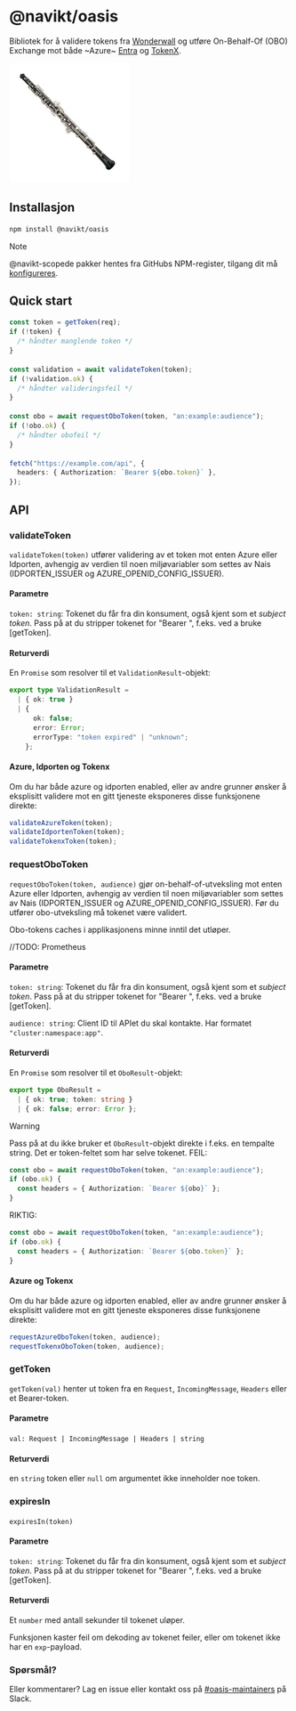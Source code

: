 # @navikt/oasis

Bibliotek for å validere tokens fra [Wonderwall](https://doc.nais.io/security/auth/wonderwall) og utføre On-Behalf-Of (OBO) Exchange mot både ~Azure~ [Entra](https://doc.nais.io/security/auth/azure-ad/) og [TokenX](https://doc.nais.io/security/auth/tokenx/).

![OBO](/img/obo.jpg)

## Installasjon

```bash
npm install @navikt/oasis
```

> [!NOTE]
> @navikt-scopede pakker hentes fra GitHubs NPM-register, tilgang dit må [konfigureres](https://github.com/navikt/frontend#github-npm-registry).

## Quick start

```ts
const token = getToken(req);
if (!token) {
  /* håndter manglende token */
}

const validation = await validateToken(token);
if (!validation.ok) {
  /* håndter valideringsfeil */
}

const obo = await requestOboToken(token, "an:example:audience");
if (!obo.ok) {
  /* håndter obofeil */
}

fetch("https://example.com/api", {
  headers: { Authorization: `Bearer ${obo.token}` },
});
```

## API

### validateToken

`validateToken(token)` utfører validering av et token mot enten Azure eller Idporten, avhengig av verdien til noen miljøvariabler som settes av Nais (IDPORTEN_ISSUER og AZURE_OPENID_CONFIG_ISSUER).

#### Parametre

`token: string`: Tokenet du får fra din konsument, også kjent som et _subject token_. Pass på at du stripper tokenet for "Bearer ", f.eks. ved a bruke [getToken].

#### Returverdi

En `Promise` som resolver til et `ValidationResult`-objekt:

```ts
export type ValidationResult =
  | { ok: true }
  | {
      ok: false;
      error: Error;
      errorType: "token expired" | "unknown";
    };
```

#### Azure, Idporten og Tokenx

Om du har både azure og idporten enabled, eller av andre grunner ønsker å eksplisitt validere mot en gitt tjeneste eksponeres disse funksjonene direkte:

```ts
validateAzureToken(token);
validateIdportenToken(token);
validateTokenxToken(token);
```

### requestOboToken

`requestOboToken(token, audience)` gjør on-behalf-of-utveksling mot enten Azure eller Idporten, avhengig av verdien til noen miljøvariabler som settes av Nais (IDPORTEN_ISSUER og AZURE_OPENID_CONFIG_ISSUER). Før du utfører obo-utveksling må tokenet være validert.

Obo-tokens caches i applikasjonens minne inntil det utløper.

//TODO: Prometheus

#### Parametre

`token: string`: Tokenet du får fra din konsument, også kjent som et _subject token_. Pass på at du stripper tokenet for "Bearer ", f.eks. ved a bruke [getToken].

`audience: string`: Client ID til APIet du skal kontakte. Har formatet `"cluster:namespace:app"`.

#### Returverdi

En `Promise` som resolver til et `OboResult`-objekt:

```ts
export type OboResult =
  | { ok: true; token: string }
  | { ok: false; error: Error };
```

> [!WARNING]  
> Pass på at du ikke bruker et `OboResult`-objekt direkte i f.eks. en tempalte string. Det er token-feltet som har selve tokenet.
> FEIL:

```ts
const obo = await requestOboToken(token, "an:example:audience");
if (obo.ok) {
  const headers = { Authorization: `Bearer ${obo}` };
}
```

RIKTIG:

```ts
const obo = await requestOboToken(token, "an:example:audience");
if (obo.ok) {
  const headers = { Authorization: `Bearer ${obo.token}` };
}
```

#### Azure og Tokenx

Om du har både azure og idporten enabled, eller av andre grunner ønsker å eksplisitt validere mot en gitt tjeneste eksponeres disse funksjonene direkte:

```ts
requestAzureOboToken(token, audience);
requestTokenxOboToken(token, audience);
```

### getToken

`getToken(val)` henter ut token fra en `Request`, `IncomingMessage`, `Headers` eller et Bearer-token.

#### Parametre

`val: Request | IncomingMessage | Headers | string`

#### Returverdi

en `string` token eller `null` om argumentet ikke inneholder noe token.

### expiresIn

`expiresIn(token)`

#### Parametre

`token: string`: Tokenet du får fra din konsument, også kjent som et _subject token_. Pass på at du stripper tokenet for "Bearer ", f.eks. ved a bruke [getToken].

#### Returverdi

Et `number` med antall sekunder til tokenet uløper.

Funksjonen kaster feil om dekoding av tokenet feiler, eller om tokenet ikke har en `exp`-payload.

### Spørsmål?

Eller kommentarer? Lag en issue eller kontakt oss på [#oasis-maintainers](https://nav-it.slack.com/archives/C06GZFG0ELC) på Slack.
